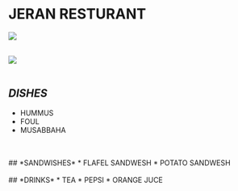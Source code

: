 # JERAN RESTURANT
![](https://drive.google.com/file/d/1MoK-8di-9KR_paV4PXhVT2O9ZJRwQ6cB/view?usp=sharing) <br>
<br>

![](https://scontent.famm7-1.fna.fbcdn.net/v/t39.30808-6/331557863_5855002557954756_9005595090302623954_n.jpg?_nc_cat=109&ccb=1-7&_nc_sid=8bfeb9&_nc_ohc=e_BknTGRonsAX8C2-75&_nc_ht=scontent.famm7-1.fna&oh=00_AfDV8eTaoWaykREOlgSZqmj7O-qthCFF8_xfV5-_yP3O8g&oe=645C737D) <br>
<br>
## *DISHES*
* HUMMUS
* FOUL
* MUSABBAHA
<br>
<br>
## *SANDWISHES*
* FLAFEL SANDWESH
* POTATO SANDWESH
<br>
<br>
## *DRINKS*
* TEA
* PEPSI
* ORANGE JUCE